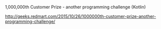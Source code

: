 1,000,000th Customer Prize - another programming challenge (Kotlin)

http://geeks.redmart.com/2015/10/26/1000000th-customer-prize-another-programming-challenge/